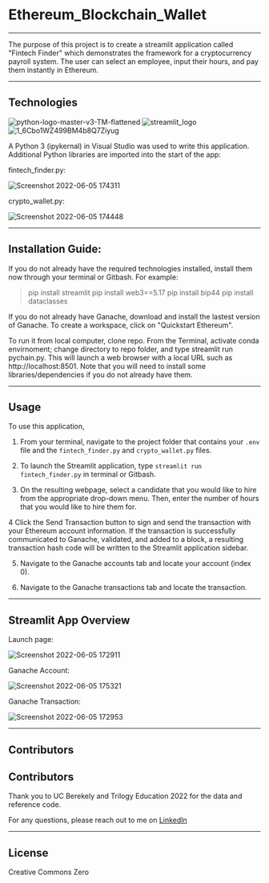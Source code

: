 # Ethereum_Blockchain_Wallet

---

The purpose of this project is to create a streamlit application called "Fintech Finder" which demonstrates the framework for a cryptocurrency payroll system. The user can select an employee, input their hours, and pay them instantly in Ethereum.

---

## Technologies

![python-logo-master-v3-TM-flattened](https://user-images.githubusercontent.com/95719899/172075328-3d283af5-369f-4dd6-aa2d-51842e496428.png)
![streamlit_logo](https://user-images.githubusercontent.com/95719899/172075334-918934ce-691a-4e98-b2ac-aa06fe4377de.png)
![1_6Cbo1WZ499BM4b8Q7Ziyug](https://user-images.githubusercontent.com/95719899/172075389-35909bb3-aeba-45f6-89af-48a798b18894.png)

A Python 3 (ipykernal) in Visual Studio was used to write this application. Additional Python libraries are imported into the start of the app:

fintech_finder.py:

![Screenshot 2022-06-05 174311](https://user-images.githubusercontent.com/95719899/172075470-a16da648-3649-4a72-9d6c-dc9164d62dbe.jpg)

crypto_wallet.py:

![Screenshot 2022-06-05 174448](https://user-images.githubusercontent.com/95719899/172075533-9b6b5d66-ecaf-48ed-ad4c-97b131b54603.jpg)

---

## Installation Guide:
If you do not already have the required technologies installed, install them now through your terminal or Gitbash. 
For example:

> pip install streamlit
> pip install web3==5.17
> pip install bip44
> pip install dataclasses

If you do not already have Ganache, download and install the lastest version of Ganache. To create a workspace, click on "Quickstart Ethereum".

To run it from local computer, clone repo. From the Terminal, activate conda envirnoment; change directory to repo folder, and type streamlit run pychain.py. This will launch a web browser with a local URL such as http://localhost:8501. Note that you will need to install some libraries/dependencies if you do not already have them.

---

## Usage
To use this application,

1. From your terminal, navigate to the project folder that contains your `.env` file and the `fintech_finder.py` and `crypto_wallet.py` files.

2. To launch the Streamlit application, type `streamlit run fintech_finder.py` in terminal or Gitbash. 

3. On the resulting webpage, select a candidate that you would like to hire from the appropriate drop-down menu. Then, enter the number of hours that you would like to hire them for.

4 Click the Send Transaction button to sign and send the transaction with your Ethereum account information. If the transaction is successfully communicated to Ganache, validated, and added to a block, a resulting transaction hash code will be written to the Streamlit application sidebar.

5. Navigate to the Ganache accounts tab and locate your account (index 0).

6. Navigate to the Ganache transactions tab and locate the transaction.

---

## Streamlit App Overview

Launch page:

![Screenshot 2022-06-05 172911](https://user-images.githubusercontent.com/95719899/172075806-46ac891f-3cbd-4cf6-b4ab-10c29728000b.jpg)


Ganache Account:

![Screenshot 2022-06-05 175321](https://user-images.githubusercontent.com/95719899/172075829-34f427fd-ff2d-4809-835c-b3bcd3e31ba2.jpg)

Ganache Transaction:

![Screenshot 2022-06-05 172953](https://user-images.githubusercontent.com/95719899/172075834-9bd5c2f9-fb3f-4529-a4a8-3f80591d175e.jpg)

---

## Contributors

## Contributors

Thank you to UC Berekely and Trilogy Education 2022 for the data and reference code.

For any questions, please reach out to me on [LinkedIn](https://www.linkedin.com/in/lari-rupp-5baa49153/)

---

## License

Creative Commons Zero


